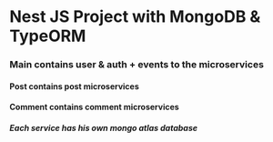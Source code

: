 # Nest JS Project with MongoDB & TypeORM

### Main contains user & auth + events to the microservices
#### Post contains post microservices
#### Comment contains comment microservices

##### Each service has his own mongo atlas database
